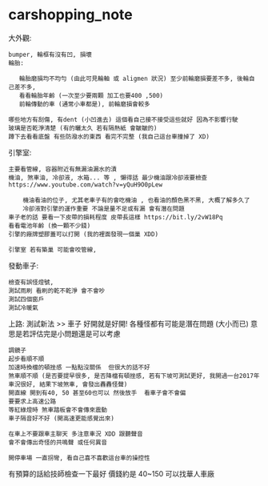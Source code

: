 # carshopping_note

大外觀: 
	
	bumper, 輪框有沒有凹, 損壞
	輪胎:
	   
	   輪胎磨損均不均勻 (由此可見輪軸 或 aligmen 狀況) 至少前輪磨損要差不多, 後輪自己差不多, 
	   看看輪胎年齡 (一次至少要兩顆 加工也要400 ,500)
	   前輪傳動的車 (通常小車都是), 前輪磨損會較多
	     
	哪些地方有刮傷, 有dent (小凹進去) 這個看自己接不接受這些就好 因為不影響行駛
	玻璃是否乾淨清楚 (有的曬太久 若有隔熱紙 會皺皺的)
	蹲下去看看底盤 有些防潑水的東西 看完不完整 (我自己這台車撞掉了 XD)
	
引擎室:
	
	主要看管線, 容器附近有無漏油漏水的漬
	機油, 煞車油, 冷卻液, 水箱... 等 , 懶得話 最少機油跟冷卻液要檢查 https://www.youtube.com/watch?v=yQuH9O0pLew
	
	    機油看油的位子, 尤其老車子有的會吃機油 , 也看油的顏色黑不黑, 大概了解多久了 
		冷卻液對引擎的運作重要 不論是量不足或有漏 會有潛在問題
	車子老的話 要看一下皮帶的損耗程度 皮帶長這樣 https://bit.ly/2vW18Pq
	看看電池年齡 (換一顆不少錢)
	引擎的廠牌塑膠蓋可以打開 (我的裡面發現一個巢 XDD)
	
	引擎室 若有築巢 可能會咬管線, 

發動車子: 
	
	檢查有誤怪燈號, 	
	測試雨刷 看刷的乾不乾淨 會不會吵
	測試四個窗戶
	測試冷暖氣
	
上路: 測試新法 >> 車子 好開就是好開! 各種怪都有可能是潛在問題 (大小而已) 意思是若評估完是小問題還是可以考慮

	調鏡子
	起步看順不順 
	加速時換檔的頓挫感 一點點沒關係  但很大的話不好
	煞車順不順 (是否要提早很多, 是否降檔有頓挫感, 若有下坡可測試更好, 我開過一台2017年車況很好, 結果下坡煞車, 會發出轟轟怪聲)
	開直線 開到有40, 50 甚至60也可以 然後放手  看車子會不會偏
	要要求上高速公路
	等紅綠燈時 煞車踏板會不會傳來震動
	車子隔音好不好 (開高速更能感覺出來)
	
	在車上不要跟車主聊天 多注意車況 XDD 跟聽聲音
	會不會傳出奇怪的共鳴聲 或任何異音
	
	開停車場 一直拐彎, 看自己喜不喜歡這台車的操控性
	
有預算的話給技師檢查一下最好 價錢約是 40~150 可以找華人車廠

